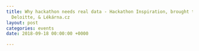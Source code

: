 ```yaml
---
title: Why hackathon needs real data - Hackathon Inspiration, brought to you by Keboola,
  Deloitte, & Lékárna.cz
layout: post
categories: events
date: 2018-09-18 00:00:00 +0000

---
```

